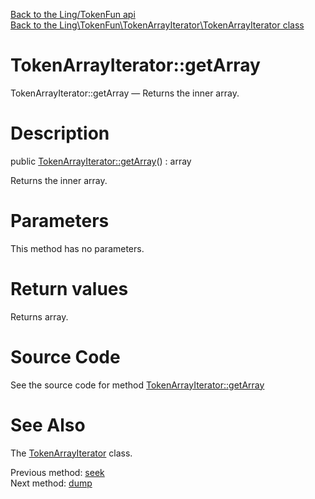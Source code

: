 [Back to the Ling/TokenFun api](https://github.com/lingtalfi/TokenFun/blob/master/doc/api/Ling/TokenFun.md)<br>
[Back to the Ling\TokenFun\TokenArrayIterator\TokenArrayIterator class](https://github.com/lingtalfi/TokenFun/blob/master/doc/api/Ling/TokenFun/TokenArrayIterator/TokenArrayIterator.md)


TokenArrayIterator::getArray
================



TokenArrayIterator::getArray — Returns the inner array.




Description
================


public [TokenArrayIterator::getArray](https://github.com/lingtalfi/TokenFun/blob/master/doc/api/Ling/TokenFun/TokenArrayIterator/TokenArrayIterator/getArray.md)() : array




Returns the inner array.




Parameters
================

This method has no parameters.


Return values
================

Returns array.








Source Code
===========
See the source code for method [TokenArrayIterator::getArray](https://github.com/lingtalfi/TokenFun/blob/master/TokenArrayIterator/TokenArrayIterator.php#L110-L113)


See Also
================

The [TokenArrayIterator](https://github.com/lingtalfi/TokenFun/blob/master/doc/api/Ling/TokenFun/TokenArrayIterator/TokenArrayIterator.md) class.

Previous method: [seek](https://github.com/lingtalfi/TokenFun/blob/master/doc/api/Ling/TokenFun/TokenArrayIterator/TokenArrayIterator/seek.md)<br>Next method: [dump](https://github.com/lingtalfi/TokenFun/blob/master/doc/api/Ling/TokenFun/TokenArrayIterator/TokenArrayIterator/dump.md)<br>

